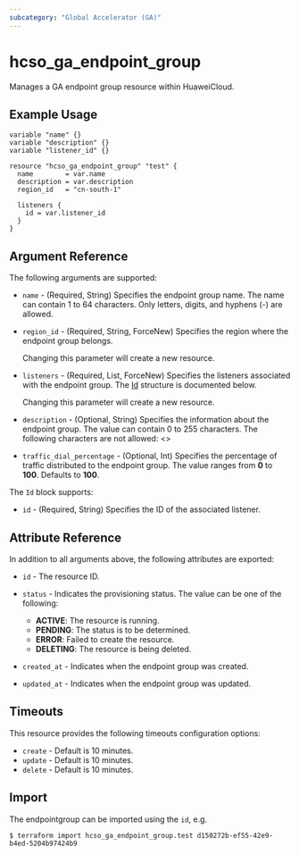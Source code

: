 ```yaml
---
subcategory: "Global Accelerator (GA)"
---
```


# hcso_ga_endpoint_group

Manages a GA endpoint group resource within HuaweiCloud.

## Example Usage

```hcl
variable "name" {}
variable "description" {}
variable "listener_id" {}

resource "hcso_ga_endpoint_group" "test" {
  name        = var.name
  description = var.description
  region_id   = "cn-south-1"

  listeners {
    id = var.listener_id
  }
}
```

## Argument Reference

The following arguments are supported:

* `name` - (Required, String) Specifies the endpoint group name. The name can contain 1 to 64 characters.
  Only letters, digits, and hyphens (-) are allowed.

* `region_id` - (Required, String, ForceNew) Specifies the region where the endpoint group belongs.

  Changing this parameter will create a new resource.

* `listeners` - (Required, List, ForceNew) Specifies the listeners associated with the endpoint group.
  The [Id](#EndpointGroup_Id) structure is documented below.

  Changing this parameter will create a new resource.

* `description` - (Optional, String) Specifies the information about the endpoint group.
  The value can contain 0 to 255 characters. The following characters are not allowed: <>

* `traffic_dial_percentage` - (Optional, Int) Specifies the percentage of traffic distributed to the endpoint group.
  The value ranges from **0** to **100**. Defaults to **100**.

<a name="EndpointGroup_Id"></a>
The `Id` block supports:

* `id` - (Required, String) Specifies the ID of the associated listener.

## Attribute Reference

In addition to all arguments above, the following attributes are exported:

* `id` - The resource ID.

* `status` - Indicates the provisioning status. The value can be one of the following:
  + **ACTIVE**: The resource is running.
  + **PENDING**: The status is to be determined.
  + **ERROR**: Failed to create the resource.
  + **DELETING**: The resource is being deleted.

* `created_at` - Indicates when the endpoint group was created.

* `updated_at` - Indicates when the endpoint group was updated.

## Timeouts

This resource provides the following timeouts configuration options:

* `create` - Default is 10 minutes.
* `update` - Default is 10 minutes.
* `delete` - Default is 10 minutes.

## Import

The endpointgroup can be imported using the `id`, e.g.

```
$ terraform import hcso_ga_endpoint_group.test d150272b-ef55-42e9-b4ed-5204b97424b9
```
